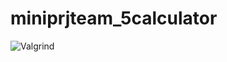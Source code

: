 # miniprjteam_5calculator
![Valgrind](https://github.com/99003177/miniprjteam_5calculator/workflows/Valgrind/badge.svg)
